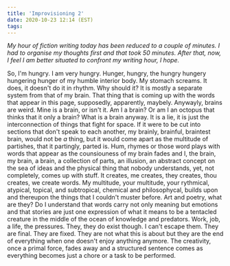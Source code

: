 ```yaml
---
title: 'Improvisioning 2'
date: 2020-10-23 12:14 (EST)
tags:
---
```


_My hour of fiction writing today has been reduced to a couple of minutes. I had to
organise my thoughts first and that took 50 minutes. After that, now, I feel I am better
situated to confront my writing hour, I hope._

So, I'm hungry.  I am very hungry. Hunger, hungry, the hungry hungery hungering hunger of
my humble interior body. My stomach screams. It does, it doesn't do it in rhythm. Why
should it?  It is mostly a separate system from that of my brain. That thing that is
coming up with the words that appear in this page, supposedly, apparently, maybely.
Anywayly, brains are weird. Mine is a brain, or isn't it. Am I a brain? Or am I an octopus
that thinks that it only a brain? What is a brain anyway. It is a lie, it is just the
interconnection of things that fight for space. If it were to be cut into sections that
don't speak to each another, my brainly, brainful, braintest brain, would not be _a_
thing, but it would come apart as the multitude of partishes, that it partingly, parted
is. Hum, rhymes or those word plays with words that appear as the counsiouness of my brain
fades and I, the brain, my brain, a brain, a collection of parts, an illusion, an abstract
concept on the sea of ideas and the physical thing that nobody understands, yet, not
completely, comes up with stuff. It creates, me creates, they creates, thou creates, we
create words. My multitude, your multitude, your rythmical, atypical, topical, and
subtropical, chemical and philosophycal, builds upon and thereupon the things that I
couldn't muster before. Art and poetry, what are they? Do I understand that words carry
not only meaning but emotions and that stories are just one expression of what it means to
be a tentacled creature in the middle of the ocean of knowledge and predators. Work, job,
a life, the pressures. They, they do exist though.  I can't escape them. They are final.
They are fixed. They are not what this is about but they are the end of everything when
one doesn't enjoy anything anymore. The creativity, once a primal force, fades away and a
structured sentence comes as everything becomes just a chore or a task to be performed.
